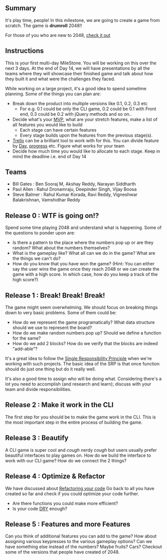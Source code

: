 ## Summary 
It's play time, people! In this milestone, we are going to create a game from scratch. The game is **drumroll** 2048!! 

For those of you who are new to 2048, [check it out](https://gabrielecirulli.github.io/2048/)

## Instructions
This is your first multi-day MileStone. You will be working on this over the next 3 days. At the end of Day 14, we will have presentations by all the teams where they will showcase their finished game and talk about how they built it and what were the challenges they faced.

While working on a large project, it's a good idea to spend sometime planning. Some of the things you can plan are: 
- Break down the product into multiple versions like 0.1, 0.2, 0.3 etc
    - For e.g. 0.1 could be only the CLI game, 0.2 could be 0.1 with Front end, 0.3 could be 0.2 with jQuery methods and so on.. 
- Decide what's your [MVP](https://en.wikipedia.org/wiki/Minimum_viable_product), what are your stretch features, make a list of all features you would like to build
    - Each stage can have certain features 
    - Every stage builds upon the features from the previous stage(s). 
- [Trello](https://trello.com/) can be a brilliant tool to work with for this. You can divide feature by [Day](https://trello.com/b/kZsVVrc8/front-product-roadmap), [progress](https://trello.com/b/0xzkRjTH/scrum-project-management-board) etc. Figure what works for your team
- Decide how much time you would like to allocate to each stage. Keep in mind the deadline i.e. end of Day 14

## Teams 
- Bill Gates : Ben Sooraj M, Akshay Reddy, Narayan Siddharth
- Paul Allen : Rahul Dronamraju, Deepinder Singh, Vijay Boosa 
- Steve Balmer : Rahul Kumar Korada, Ravi Reddy, Vigneshwar Balakrishnan, Vamshidhar Reddy

## Release 0 : WTF is going on!?
Spend some time playing 2048 and understand what is happening. Some of the questions to ponder upon are:
- Is there a pattern to the place where the numbers pop up or are they random? What about the numbers themselves?
- What is the gameplay like? What all can we do in the game? What are the things we can't do? 
- How do you know that you have won the game? (Hint: You can either say the user wins the game once they reach 2048 or we can create the game with a high score. In which case, how do you keep a track of the high score?)

## Release 1 : Break! Break! Break! 
The game might seem overwhelming. We should focus on breaking things down to very basic problems. Some of them could be: 
- How do we represent the game programatically? What data structure should we use to represent the board? 
- How do we make random numbers pop up? Should we define a function for the same?
- How do we add 2 blocks? How do we verify that the blocks are indeed "add-able"?

It's a great idea to follow the [Single Responsibility Principle](http://en.wikipedia.org/wiki/Single_responsibility_principle) when we're working with such projects. The basic idea of the SRP is that once function should do just one thing but do it really well. 

It's also a good time to assign who will be doing what. Considering there's a lot you need to accomplish (and research and learn); discuss with your team and divide responsibilities. 

## Release 2 : Make it work in the CLI 
The first step for you should be to make the game work in the CLI. This is the most important step in the entire process of building the game. 

## Release 3 : Beautify
A CLI game is super cool and *cough* nerdy *cough* but users usually prefer beautiful interfaces to play games on. How do we build the interface to work with our CLI game? How do we connect the 2 things? 

## Release 4 : Optimize & Refactor
We have discussed about [Refactoring your code](https://en.wikipedia.org/wiki/Code_refactoring)
Go back to all you have created so far and check if you could optimize your code further. 

- Are there functions you could make more efficient? 
- Is your code [DRY](http://en.wikipedia.org/wiki/Don%27t_repeat_yourself) enough?

## Release 5 : Features and more Features
Can you think of additional features you can add to the game? How about assigning various keypresses to the various gameplay options? Can we have something else instead of the numbers? Maybe fruits? Cars? Checkout some of the versions that people have created of 2048.
